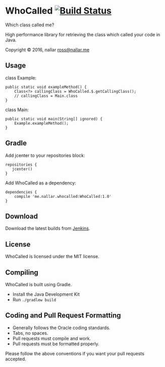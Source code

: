 WhoCalled [![Build Status](http://nallar.me/buildservice/job/WhoCalled/badge/icon)](http://nallar.me/buildservice/job/WhoCalled/)
====
Which class called me?

High performance library for retrieving the class which called your code in Java.

Copyright &copy; 2016, nallar <ross@nallar.me>

Usage
---

class Example:
```
public static void exampleMethod() {
	Class<?> callingClass = WhoCalled.$.getCallingClass();
	// callingClass = Main.class
}
```

class Main:
```
public static void main(String[] ignored) {
	Example.exampleMethod();
}
```

Gradle
---
Add jcenter to your repositories block:
```
repositories {
   jcenter()
}
```

Add WhoCalled as a dependency:
```
dependencies {
	compile 'me.nallar.whocalled:WhoCalled:1.0'
}
```

Download
---
Download the latest builds from [Jenkins].

License
---
WhoCalled is licensed under the MIT license.

Compiling
---
WhoCalled is built using Gradle.

* Install the Java Development Kit
* Run `./gradlew build`

Coding and Pull Request Formatting
---
* Generally follows the Oracle coding standards.
* Tabs, no spaces.
* Pull requests must compile and work.
* Pull requests must be formatted properly.

Please follow the above conventions if you want your pull requests accepted.

[Jenkins]: http://nallar.me/buildservice
